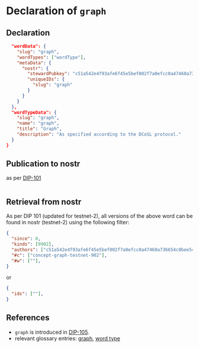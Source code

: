 # Declaration of `graph`

## Declaration

```json
  "wordData": {
    "slug": "graph",
    "wordTypes": ["wordType"],
    "metaData": {
      "nostr": {
        "stewardPubkey": "c51a542e4f93afe6f45e5bef002f7a0efcc0a47460a736654c0bee5402c482fa",
        "uniqueIDs": {
          "slug": "graph"
        }
      }
    }
  },
  "wordTypeData": {
    "slug": "graph",
    "name": "graph",
    "title": "Graph",
    "description": "As specified according to the DCoSL protocol."
  }
}
```

## Publication to nostr

as per [DIP-101](../101.md)

```json

```

## Retrieval from nostr

As per DIP 101 (updated for testnet-2), all versions of the above word can be found in nostr (testnet-2) using the following filter:

```json
{
  "since": 0,
  "kinds": [9902],
  "authors": ["c51a542e4f93afe6f45e5bef002f7a0efcc0a47460a736654c0bee5402c482fa"],
  "#c": ["concept-graph-testnet-902"],
  "#w": [""],
}
```

or

```json
{
  "ids": [""],
}
```

## References

- `graph` is introduced in [DIP-105](../105.md).
- relevant glossary entries: [graph](../../../glossary/graph.md), [word type](../../../glossary/wordType.md)
